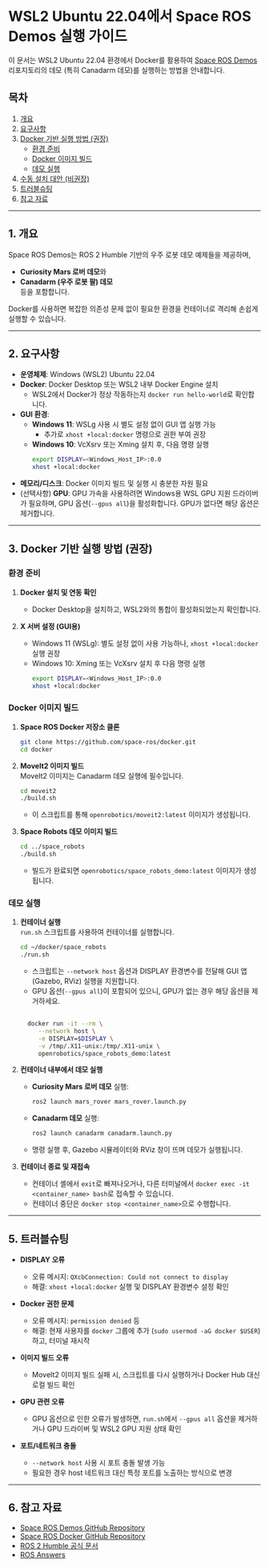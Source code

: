 # WSL2 Ubuntu 22.04에서 Space ROS Demos 실행 가이드

이 문서는 WSL2 Ubuntu 22.04 환경에서 Docker를 활용하여 [Space ROS Demos](https://github.com/space-ros/demos) 리포지토리의 데모 (특히 Canadarm 데모)를 실행하는 방법을 안내합니다.

## 목차
1. [개요](#개요)
2. [요구사항](#요구사항)
3. [Docker 기반 실행 방법 (권장)](#docker-기반-실행-방법-권장)
   - [환경 준비](#환경-준비)
   - [Docker 이미지 빌드](#docker-이미지-빌드)
   - [데모 실행](#데모-실행)
4. [수동 설치 대안 (비권장)](#수동-설치-대안-비권장)
5. [트러블슈팅](#트러블슈팅)
6. [참고 자료](#참고-자료)

---

## 1. 개요

Space ROS Demos는 ROS 2 Humble 기반의 우주 로봇 데모 예제들을 제공하며, 
- **Curiosity Mars 로버 데모**와 
- **Canadarm (우주 로봇 팔) 데모**  
등을 포함합니다.

Docker를 사용하면 복잡한 의존성 문제 없이 필요한 환경을 컨테이너로 격리해 손쉽게 실행할 수 있습니다.

---

## 2. 요구사항

- **운영체제**: Windows (WSL2) Ubuntu 22.04
- **Docker**: Docker Desktop 또는 WSL2 내부 Docker Engine 설치  
  - WSL2에서 Docker가 정상 작동하는지 `docker run hello-world`로 확인합니다.
- **GUI 환경**:
  - **Windows 11**: WSLg 사용 시 별도 설정 없이 GUI 앱 실행 가능  
    - 추가로 `xhost +local:docker` 명령으로 권한 부여 권장
  - **Windows 10**: VcXsrv 또는 Xming 설치 후, 다음 명령 실행  
    ```bash
    export DISPLAY=<Windows_Host_IP>:0.0
    xhost +local:docker
    ```
- **메모리/디스크**: Docker 이미지 빌드 및 실행 시 충분한 자원 필요
- (선택사항) **GPU**: GPU 가속을 사용하려면 Windows용 WSL GPU 지원 드라이버가 필요하며, GPU 옵션(`--gpus all`)을 활성화합니다. GPU가 없다면 해당 옵션은 제거합니다.

---

## 3. Docker 기반 실행 방법 (권장)

### 환경 준비

1. **Docker 설치 및 연동 확인**  
   - Docker Desktop을 설치하고, WSL2와의 통합이 활성화되었는지 확인합니다.

2. **X 서버 설정 (GUI용)**  
   - Windows 11 (WSLg): 별도 설정 없이 사용 가능하나, `xhost +local:docker` 실행 권장
   - Windows 10: Xming 또는 VcXsrv 설치 후 다음 명령 실행  
     ```bash
     export DISPLAY=<Windows_Host_IP>:0.0
     xhost +local:docker
     ```

### Docker 이미지 빌드

1. **Space ROS Docker 저장소 클론**
   ```bash
   git clone https://github.com/space-ros/docker.git
   cd docker
   ```

2. **MoveIt2 이미지 빌드**  
   MoveIt2 이미지는 Canadarm 데모 실행에 필수입니다.
   ```bash
   cd moveit2
   ./build.sh
   ```
   - 이 스크립트를 통해 `openrobotics/moveit2:latest` 이미지가 생성됩니다.

3. **Space Robots 데모 이미지 빌드**
   ```bash
   cd ../space_robots
   ./build.sh
   ```
   - 빌드가 완료되면 `openrobotics/space_robots_demo:latest` 이미지가 생성됩니다.

### 데모 실행

1. **컨테이너 실행**  
   `run.sh` 스크립트를 사용하여 컨테이너를 실행합니다.
   ```bash
   cd ~/docker/space_robots
   ./run.sh
   ```
   - 스크립트는 `--network host` 옵션과 DISPLAY 환경변수를 전달해 GUI 앱 (Gazebo, RViz) 실행을 지원합니다.
   - GPU 옵션(`--gpus all`)이 포함되어 있으니, GPU가 없는 경우 해당 옵션을 제거하세요.
   ```bash
  
     docker run -it --rm \
        --network host \
        -e DISPLAY=$DISPLAY \
        -v /tmp/.X11-unix:/tmp/.X11-unix \
        openrobotics/space_robots_demo:latest
   ```

2. **컨테이너 내부에서 데모 실행**
   - **Curiosity Mars 로버 데모** 실행:
     ```bash
     ros2 launch mars_rover mars_rover.launch.py
     ```
   - **Canadarm 데모** 실행:
     ```bash
     ros2 launch canadarm canadarm.launch.py
     ```
   - 명령 실행 후, Gazebo 시뮬레이터와 RViz 창이 뜨며 데모가 실행됩니다.

3. **컨테이너 종료 및 재접속**
   - 컨테이너 셸에서 `exit`로 빠져나오거나, 다른 터미널에서 `docker exec -it <container_name> bash`로 접속할 수 있습니다.
   - 컨테이너 중단은 `docker stop <container_name>`으로 수행합니다.

---

## 5. 트러블슈팅

- **DISPLAY 오류**  
  - 오류 메시지: `QXcbConnection: Could not connect to display`
  - 해결: `xhost +local:docker` 실행 및 DISPLAY 환경변수 설정 확인

- **Docker 권한 문제**  
  - 오류 메시지: `permission denied` 등  
  - 해결: 현재 사용자를 `docker` 그룹에 추가 (`sudo usermod -aG docker $USER`)하고, 터미널 재시작

- **이미지 빌드 오류**  
  - MoveIt2 이미지 빌드 실패 시, 스크립트를 다시 실행하거나 Docker Hub 대신 로컬 빌드 확인

- **GPU 관련 오류**  
  - GPU 옵션으로 인한 오류가 발생하면, `run.sh`에서 `--gpus all` 옵션을 제거하거나 GPU 드라이버 및 WSL2 GPU 지원 상태 확인

- **포트/네트워크 충돌**  
  - `--network host` 사용 시 포트 충돌 발생 가능  
  - 필요한 경우 host 네트워크 대신 특정 포트를 노출하는 방식으로 변경

---

## 6. 참고 자료

- [Space ROS Demos GitHub Repository](https://github.com/space-ros/demos)
- [Space ROS Docker GitHub Repository](https://github.com/space-ros/docker)
- [ROS 2 Humble 공식 문서](https://docs.ros.org/en/humble/)
- [ROS Answers](https://answers.ros.org)
